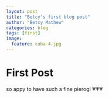 ```yaml
---
layout: post
title: "Betcy's first blog post"
author: "Betcy Mathew"
categories: blog
tags: [first]
image:
  feature: cuba-4.jpg
---
```



# First Post
so appy to have such a fine pierogi :heartpulse::heartpulse::heartpulse:
